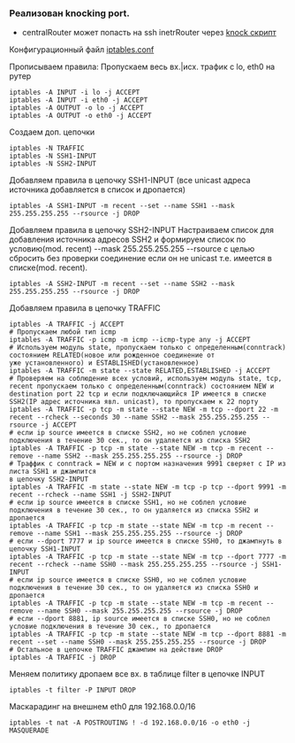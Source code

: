 ### Реализован knocking port.

* centralRouter может попасть на ssh inetrRouter через [knock скрипт](https://github.com/kyourselfer/OTUS_LinuxAdmin201804/tree/master/lesson14_firewall/1/scripts)

Конфигурационный файл [iptables.conf](https://github.com/kyourselfer/OTUS_LinuxAdmin201804/blob/master/lesson14_firewall/1/iptables.conf)

Прописываем правила:
Пропускаем весь вх.|исх. трафик с lo, eth0 на рутер
```
iptables -A INPUT -i lo -j ACCEPT
iptables -A INPUT -i eth0 -j ACCEPT
iptables -A OUTPUT -o lo -j ACCEPT
iptables -A OUTPUT -o eth0 -j ACCEPT
```
Создаем доп. цепочки
```
iptables -N TRAFFIC
iptables -N SSH1-INPUT
iptables -N SSH2-INPUT
```
Добавляем правила в цепочку SSH1-INPUT (все unicast адреса источника добавляется в список и дропается)
```
iptables -A SSH1-INPUT -m recent --set --name SSH1 --mask 255.255.255.255 --rsource -j DROP

```
Добавляем правила в цепочку SSH2-INPUT
Настраиваем список для добавления источника адресов SSH2 и формируем список по условию(mod. recent) --mask 255.255.255.255 --rsource с целью сбросить без проверки соединение если он не unicast т.е. имеется в списке(mod. recent).
```
iptables -A SSH2-INPUT -m recent --set --name SSH2 --mask 255.255.255.255 --rsource -j DROP
```
Добавляем правила в цепочку TRAFFIC
```
iptables -A TRAFFIC -j ACCEPT
# Пропускаем любой тип icmp
iptables -A TRAFFIC -p icmp -m icmp --icmp-type any -j ACCEPT
# Используем модуль state, пропускаем только с определенным(conntrack) состоянием RELATED(новое или рожденное соединение от
уже установленного) и ESTABLISHED(установленное)
iptables -A TRAFFIC -m state --state RELATED,ESTABLISHED -j ACCEPT
# Проверяем на соблюдение всех условий, используем модуль state, tcp, recent пропускаем только с определенным(conntrack) состоянием NEW и destination port 22 tcp и если подключающийся IP имеется в списке SSH2(IP адрес источника явл. unicast), то пропускаем к 22 порту
iptables -A TRAFFIC -p tcp -m state --state NEW -m tcp --dport 22 -m recent --rcheck --seconds 30 --name SSH2 --mask 255.255.255.255 --rsource -j ACCEPT
# если ip source имеется в списке SSH2, но не соблел условие подключения в течение 30 сек., то он удаляется из списка SSH2
iptables -A TRAFFIC -p tcp -m state --state NEW -m tcp -m recent --remove --name SSH2 --mask 255.255.255.255 --rsource -j DROP
# Траффик с conntrack = NEW и с портом назначения 9991 сверяет с IP из листа SSH1 и джампится
в цепочку SSH2-INPUT
iptables -A TRAFFIC -m state --state NEW -m tcp -p tcp --dport 9991 -m recent --rcheck --name SSH1 -j SSH2-INPUT
# если ip source имеется в списке SSH1, но не соблел условие подключения в течение 30 сек., то он удаляется из списка SSH2 и дропается
iptables -A TRAFFIC -p tcp -m state --state NEW -m tcp -m recent --remove --name SSH1 --mask 255.255.255.255 --rsource -j DROP
# если --dport 7777 и ip source имеется в списке SSH0, то джампнуть в цепочку SSH1-INPUT
iptables -A TRAFFIC -p tcp -m state --state NEW -m tcp --dport 7777 -m recent --rcheck --name SSH0 --mask 255.255.255.255 --rsource -j SSH1-INPUT
# если ip source имеется в списке SSH0, но не соблел условие подключения в течение 30 сек., то он удаляется из списка SSH0 и дропается
iptables -A TRAFFIC -p tcp -m state --state NEW -m tcp -m recent --remove --name SSH0 --mask 255.255.255.255 --rsource -j DROP
# если --dport 8881, ip source имеется в списке SSH0, но не соблел условие подключения в течение 30 сек., то дропается
iptables -A TRAFFIC -p tcp -m state --state NEW -m tcp --dport 8881 -m recent --set --name SSH0 --mask 255.255.255.255 --rsource -j DROP
# Остальное в цепочке TRAFFIC джампим на действие DROP
iptables -A TRAFFIC -j DROP
```
Меняем политику дропаем все вх. в таблице filter в цепочке INPUT
```
iptables -t filter -P INPUT DROP
```
Маскарадинг на внешнем eth0 для 192.168.0.0/16
```
iptables -t nat -A POSTROUTING ! -d 192.168.0.0/16 -o eth0 -j MASQUERADE
```
